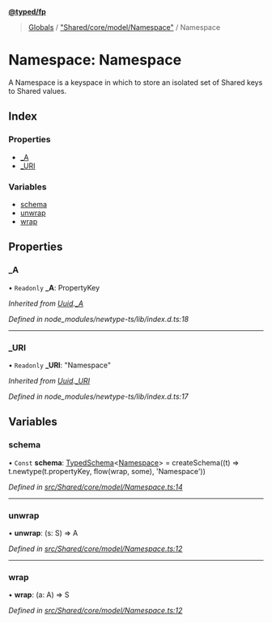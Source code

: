 **[@typed/fp](../README.md)**

> [Globals](../globals.md) / ["Shared/core/model/Namespace"](_shared_core_model_namespace_.md) / Namespace

# Namespace: Namespace

A Namespace is a keyspace in which to store an isolated set of Shared keys to Shared values.

## Index

### Properties

* [\_A](_shared_core_model_namespace_.namespace.md#_a)
* [\_URI](_shared_core_model_namespace_.namespace.md#_uri)

### Variables

* [schema](_shared_core_model_namespace_.namespace.md#schema)
* [unwrap](_shared_core_model_namespace_.namespace.md#unwrap)
* [wrap](_shared_core_model_namespace_.namespace.md#wrap)

## Properties

### \_A

• `Readonly` **\_A**: PropertyKey

*Inherited from [Uuid](_uuid_common_.uuid.md).[_A](_uuid_common_.uuid.md#_a)*

*Defined in node_modules/newtype-ts/lib/index.d.ts:18*

___

### \_URI

• `Readonly` **\_URI**: \"Namespace\"

*Inherited from [Uuid](_uuid_common_.uuid.md).[_URI](_uuid_common_.uuid.md#_uri)*

*Defined in node_modules/newtype-ts/lib/index.d.ts:17*

## Variables

### schema

• `Const` **schema**: [TypedSchema](../interfaces/_io_typedschema_.typedschema.md)\<[Namespace](_shared_core_model_namespace_.namespace.md)> = createSchema((t) => t.newtype(t.propertyKey, flow(wrap, some), 'Namespace'))

*Defined in [src/Shared/core/model/Namespace.ts:14](https://github.com/TylorS/typed-fp/blob/41076ce/src/Shared/core/model/Namespace.ts#L14)*

___

### unwrap

•  **unwrap**: (s: S) => A

*Defined in [src/Shared/core/model/Namespace.ts:12](https://github.com/TylorS/typed-fp/blob/41076ce/src/Shared/core/model/Namespace.ts#L12)*

___

### wrap

•  **wrap**: (a: A) => S

*Defined in [src/Shared/core/model/Namespace.ts:12](https://github.com/TylorS/typed-fp/blob/41076ce/src/Shared/core/model/Namespace.ts#L12)*
